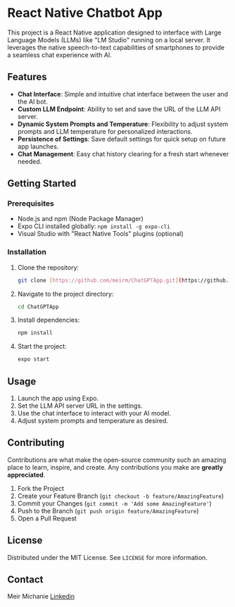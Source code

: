 # React Native Chatbot App

This project is a React Native application designed to interface with Large Language Models (LLMs) like "LM Studio" running on a local server. It leverages the native speech-to-text capabilities of smartphones to provide a seamless chat experience with AI.

## Features

- **Chat Interface**: Simple and intuitive chat interface between the user and the AI bot.
- **Custom LLM Endpoint**: Ability to set and save the URL of the LLM API server.
- **Dynamic System Prompts and Temperature**: Flexibility to adjust system prompts and LLM temperature for personalized interactions.
- **Persistence of Settings**: Save default settings for quick setup on future app launches.
- **Chat Management**: Easy chat history clearing for a fresh start whenever needed.

## Getting Started

### Prerequisites

- Node.js and npm (Node Package Manager)
- Expo CLI installed globally: `npm install -g expo-cli`
- Visual Studio with "React Native Tools" plugins (optional)

### Installation

1. Clone the repository:
   ```sh
   git clone [https://github.com/meirm/ChatGPTApp.git](https://github.com/meirm/ChatGPTApp.git)
   ```
2. Navigate to the project directory:
   ```sh
   cd ChatGPTApp
   ```
3. Install dependencies:
   ```sh
   npm install
   ```
4. Start the project:
   ```sh
   expo start
   ```

## Usage

1. Launch the app using Expo.
2. Set the LLM API server URL in the settings.
3. Use the chat interface to interact with your AI model.
4. Adjust system prompts and temperature as desired.

## Contributing

Contributions are what make the open-source community such an amazing place to learn, inspire, and create. Any contributions you make are **greatly appreciated**.

1. Fork the Project
2. Create your Feature Branch (`git checkout -b feature/AmazingFeature`)
3. Commit your Changes (`git commit -m 'Add some AmazingFeature'`)
4. Push to the Branch (`git push origin feature/AmazingFeature`)
5. Open a Pull Request

## License

Distributed under the MIT License. See `LICENSE` for more information.

## Contact

Meir Michanie [Linkedin](https://www.linkedin.com/in/meir-michanie-6b0404a/)

